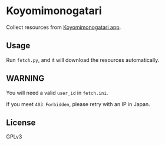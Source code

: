 # Koyomimonogatari
Collect resources from [Koyomimonogatari app](https://play.google.com/store/apps/details?id=com.aniplex.koyomimonogatari).

Usage
---
Run `fetch.py`, and it will download the resources automatically.

WARNING
---
You will need a valid `user_id` in `fetch.ini`.

If you meet `403 Forbidden`, please retry with an IP in Japan.

License
---
GPLv3
